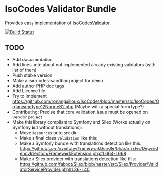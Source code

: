 # IsoCodes Validator Bundle

Provides easy implementation of [IsoCodesValidator](https://github.com/Soullivaneuh/IsoCodesValidator).

[![Build Status](https://travis-ci.org/Soullivaneuh/SLLHIsoCodesValidatorBundle.svg?branch=master)](https://travis-ci.org/Soullivaneuh/SLLHIsoCodesValidatorBundle)

## TODO

 * Add documentation
 * Add lines note about not implemented already existing validators (with list of them)
 * Push stable version
 * Make a iso-codes-sandbox project for demo
 * Add author PHP doc tags
 * Add Licence file
 * Try to implement https://github.com/ronanguilloux/IsoCodes/blob/master/src/IsoCodes/OrganismeType12NormeB2.php (Maybe with a special form type?)
 * Contributing: Precise that core validation issue must be opened on vendor project
 * Make this library compliant to Symfony and Silex (Works actually on Symfony but without translations):
   * Move `Resources` onto `src` dir
   * Make a final class `Validation` like this:
   * Make a Symfony bundle with translations detection like this: https://github.com/symfony/FrameworkBundle/blob/master/DependencyInjection/FrameworkExtension.php#L664-L668
   * Make a Silex provider with translations detection like this: https://github.com/fabpot/Silex/blob/master/src/Silex/Provider/ValidatorServiceProvider.php#L36-L40
